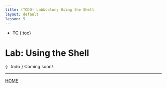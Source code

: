 ```yaml
---
title: (TODO) Lab&colon; Using the Shell
layout: default
lesson: 5
---
```


- TC
{:toc}

# Lab: Using the Shell

{: .todo }
Coming soon!

---

[HOME](../)
